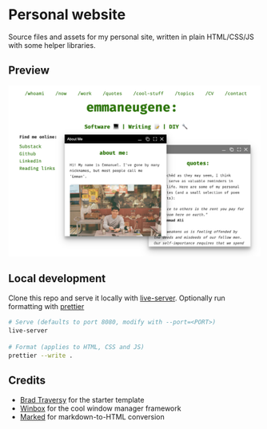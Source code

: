 # Personal website

Source files and assets for my personal site, written in plain HTML/CSS/JS with some helper libraries.

## Preview

![Preview](./assets/preview.png)

## Local development

Clone this repo and serve it locally with [live-server](https://www.npmjs.com/package/live-server). Optionally run formatting with [prettier](https://www.npmjs.com/package/prettier)

```bash
# Serve (defaults to port 8080, modify with --port=<PORT>)
live-server

# Format (applies to HTML, CSS and JS)
prettier --write .
```

## Credits

- [Brad Traversy](https://github.com/bradtraversy/terminal-landing-page) for the starter template
- [Winbox](https://github.com/nextapps-de/winbox) for the cool window manager framework
- [Marked](https://github.com/markedjs/marked) for markdown-to-HTML conversion
